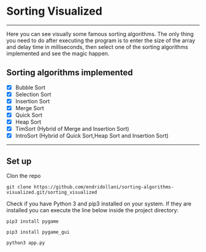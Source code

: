 # Sorting Visualized

---
Here you can see visually some famous sorting algorithms.
The only thing you need to do after executing the program is to enter the size of
the array and delay time in milliseconds, then select one of the sorting algorithms implemented and see the magic happen.

## Sorting algorithms implemented

- [x] Bubble Sort
- [x] Selection Sort
- [x] Insertion Sort
- [x] Merge Sort
- [x] Quick Sort
- [x] Heap Sort
- [x] TimSort (Hybrid of Merge and Insertion Sort)
- [x] IntroSort (Hybrid of Quick Sort,Heap Sort and Insertion Sort)

---

## Set up

Clon the repo

`git clone https://github.com/endridollani/sorting-algorithms-visualized.git/sorting_visualized`

Check if you have Python 3 and pip3 installed on your system.
If they are installed you can execute the line below inside the project directory: 

`pip3 install pygame`

`pip3 install pygame_gui`

`python3 app.py`
